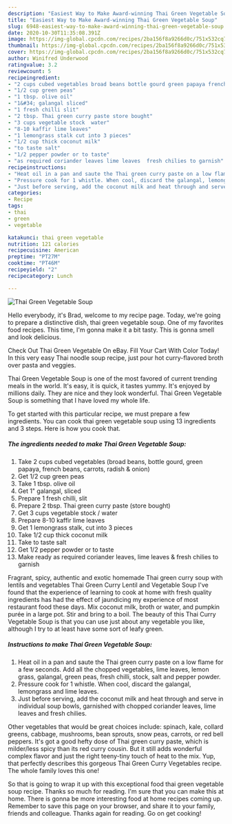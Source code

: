 ```yaml
---
description: "Easiest Way to Make Award-winning Thai Green Vegetable Soup"
title: "Easiest Way to Make Award-winning Thai Green Vegetable Soup"
slug: 6948-easiest-way-to-make-award-winning-thai-green-vegetable-soup
date: 2020-10-30T11:35:08.391Z
image: https://img-global.cpcdn.com/recipes/2ba156f8a9266d0c/751x532cq70/thai-green-vegetable-soup-recipe-main-photo.jpg
thumbnail: https://img-global.cpcdn.com/recipes/2ba156f8a9266d0c/751x532cq70/thai-green-vegetable-soup-recipe-main-photo.jpg
cover: https://img-global.cpcdn.com/recipes/2ba156f8a9266d0c/751x532cq70/thai-green-vegetable-soup-recipe-main-photo.jpg
author: Winifred Underwood
ratingvalue: 3.2
reviewcount: 5
recipeingredient:
- "2 cups cubed vegetables broad beans bottle gourd green papaya french beans carrots radish  onion"
- "1/2 cup green peas"
- "1 tbsp. olive oil"
- "1&#34; galangal sliced"
- "1 fresh chilli slit"
- "2 tbsp. Thai green curry paste store bought"
- "3 cups vegetable stock  water"
- "8-10 kaffir lime leaves"
- "1 lemongrass stalk cut into 3 pieces"
- "1/2 cup thick coconut milk"
- "to taste salt"
- "1/2 pepper powder or to taste"
- "as required coriander leaves lime leaves  fresh chilies to garnish"
recipeinstructions:
- "Heat oil in a pan and saute the Thai green curry paste on a low flame for a few seconds. Add all the chopped vegetables, lime leaves, lemon grass, galangal, green peas, fresh chilli, stock, salt and pepper powder."
- "Pressure cook for 1 whistle. When cool, discard the galangal, lemongrass and lime leaves."
- "Just before serving, add the coconut milk and heat through and serve in individual soup bowls, garnished with chopped coriander leaves, lime leaves and fresh chilies."
categories:
- Recipe
tags:
- thai
- green
- vegetable

katakunci: thai green vegetable 
nutrition: 121 calories
recipecuisine: American
preptime: "PT27M"
cooktime: "PT46M"
recipeyield: "2"
recipecategory: Lunch

---
```



![Thai Green Vegetable Soup](https://img-global.cpcdn.com/recipes/2ba156f8a9266d0c/751x532cq70/thai-green-vegetable-soup-recipe-main-photo.jpg)

Hello everybody, it's Brad, welcome to my recipe page. Today, we're going to prepare a distinctive dish, thai green vegetable soup. One of my favorites food recipes. This time, I'm gonna make it a bit tasty. This is gonna smell and look delicious.

Check Out Thai Green Vegetable On eBay. Fill Your Cart With Color Today! In this very easy Thai noodle soup recipe, just pour hot curry-flavored broth over pasta and veggies.

Thai Green Vegetable Soup is one of the most favored of current trending meals in the world. It's easy, it is quick, it tastes yummy. It's enjoyed by millions daily. They are nice and they look wonderful. Thai Green Vegetable Soup is something that I have loved my whole life.


To get started with this particular recipe, we must prepare a few ingredients. You can cook thai green vegetable soup using 13 ingredients and 3 steps. Here is how you cook that.

<!--inarticleads1-->

##### The ingredients needed to make Thai Green Vegetable Soup:

1. Take 2 cups cubed vegetables (broad beans, bottle gourd, green papaya, french beans, carrots, radish &amp; onion)
1. Get 1/2 cup green peas
1. Take 1 tbsp. olive oil
1. Get 1&#34; galangal, sliced
1. Prepare 1 fresh chilli, slit
1. Prepare 2 tbsp. Thai green curry paste (store bought)
1. Get 3 cups vegetable stock / water
1. Prepare 8-10 kaffir lime leaves
1. Get 1 lemongrass stalk, cut into 3 pieces
1. Take 1/2 cup thick coconut milk
1. Take to taste salt
1. Get 1/2 pepper powder or to taste
1. Make ready as required coriander leaves, lime leaves &amp; fresh chilies to garnish


Fragrant, spicy, authentic and exotic homemade Thai green curry soup with lentils and vegetables Thai Green Curry Lentil and Vegetable Soup I&#39;ve found that the experience of learning to cook at home with fresh quality ingredients has had the effect of jaundicing my experience of most restaurant food these days. Mix coconut milk, broth or water, and pumpkin purée in a large pot. Stir and bring to a boil. The beauty of this Thai Curry Vegetable Soup is that you can use just about any vegetable you like, although I try to at least have some sort of leafy green. 

<!--inarticleads2-->

##### Instructions to make Thai Green Vegetable Soup:

1. Heat oil in a pan and saute the Thai green curry paste on a low flame for a few seconds. Add all the chopped vegetables, lime leaves, lemon grass, galangal, green peas, fresh chilli, stock, salt and pepper powder.
1. Pressure cook for 1 whistle. When cool, discard the galangal, lemongrass and lime leaves.
1. Just before serving, add the coconut milk and heat through and serve in individual soup bowls, garnished with chopped coriander leaves, lime leaves and fresh chilies.


Other vegetables that would be great choices include: spinach, kale, collard greens, cabbage, mushrooms, bean sprouts, snow peas, carrots, or red bell peppers. It&#39;s got a good hefty dose of Thai green curry paste, which is milder/less spicy than its red curry cousin. But it still adds wonderful complex flavor and just the right teeny-tiny touch of heat to the mix. Yup, that perfectly describes this gorgeous Thai Green Curry Vegetables recipe. The whole family loves this one! 

So that is going to wrap it up with this exceptional food thai green vegetable soup recipe. Thanks so much for reading. I'm sure that you can make this at home. There is gonna be more interesting food at home recipes coming up. Remember to save this page on your browser, and share it to your family, friends and colleague. Thanks again for reading. Go on get cooking!
